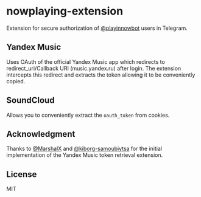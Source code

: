 # nowplaying-extension

Extension for secure authorization of [@playinnowbot](https://t.me/playinnowbot) users in Telegram.

## Yandex Music

Uses OAuth of the official Yandex Music app which redirects to redirect_uri/Callback URI (music.yandex.ru) after login. The extension intercepts this redirect and extracts the token allowing it to be conveniently copied.

## SoundCloud

Allows you to conveniently extract the `oauth_token` from cookies.

## Acknowledgment

Thanks to [@MarshalX](https://github.com/MarshalX) and [@kiborg-samoubiytsa](https://github.com/kiborg-samoubiytsa) for the initial implementation of the Yandex Music token retrieval extension.

## License

MIT
